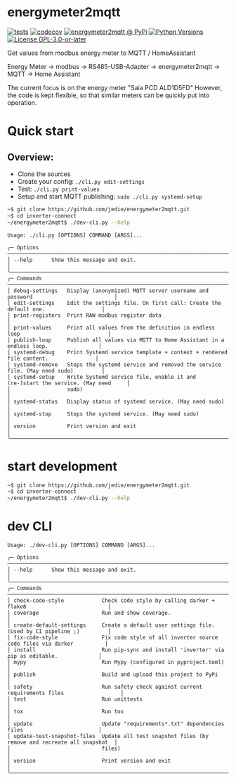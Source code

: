 # energymeter2mqtt

[![tests](https://github.com/jedie/energymeter2mqtt/actions/workflows/tests.yml/badge.svg?branch=main)](https://github.com/jedie/energymeter2mqtt/actions/workflows/tests.yml)
[![codecov](https://codecov.io/github/jedie/energymeter2mqtt/branch/main/graph/badge.svg)](https://app.codecov.io/github/jedie/energymeter2mqtt)
[![energymeter2mqtt @ PyPi](https://img.shields.io/pypi/v/energymeter2mqtt?label=energymeter2mqtt%20%40%20PyPi)](https://pypi.org/project/energymeter2mqtt/)
[![Python Versions](https://img.shields.io/pypi/pyversions/energymeter2mqtt)](https://github.com/jedie/energymeter2mqtt/blob/main/pyproject.toml)
[![License GPL-3.0-or-later](https://img.shields.io/pypi/l/energymeter2mqtt)](https://github.com/jedie/energymeter2mqtt/blob/main/LICENSE)

Get values from modbus energy meter to MQTT / HomeAssistant


Energy Meter -> modbus -> RS485-USB-Adapter -> energymeter2mqtt -> MQTT -> Home Assistant


The current focus is on the energy meter "Saia PCD ALD1D5FD"
However, the code is kept flexible, so that similar meters can be quickly put into operation.

# Quick start

## Overview:

* Clone the sources
* Create your config: `./cli.py edit-settings`
* Test: `./cli.py print-values`
* Setup and start MQTT publishing: `sudo ./cli.py systemd-setup`


```bash
~$ git clone https://github.com/jedie/energymeter2mqtt.git
~$ cd inverter-connect
~/energymeter2mqtt$ ./dev-cli.py --help
```


[comment]: <> (✂✂✂ auto generated main help start ✂✂✂)
```
Usage: ./cli.py [OPTIONS] COMMAND [ARGS]...

╭─ Options ────────────────────────────────────────────────────────────────────────────────────────╮
│ --help      Show this message and exit.                                                          │
╰──────────────────────────────────────────────────────────────────────────────────────────────────╯
╭─ Commands ───────────────────────────────────────────────────────────────────────────────────────╮
│ debug-settings   Display (anonymized) MQTT server username and password                          │
│ edit-settings    Edit the settings file. On first call: Create the default one.                  │
│ print-registers  Print RAW modbus register data                                                  │
│ print-values     Print all values from the definition in endless loop                            │
│ publish-loop     Publish all values via MQTT to Home Assistant in a endless loop.                │
│ systemd-debug    Print Systemd service template + context + rendered file content.               │
│ systemd-remove   Stops the systemd service and removed the service file. (May need sudo)         │
│ systemd-setup    Write Systemd service file, enable it and (re-)start the service. (May need     │
│                  sudo)                                                                           │
│ systemd-status   Display status of systemd service. (May need sudo)                              │
│ systemd-stop     Stops the systemd service. (May need sudo)                                      │
│ version          Print version and exit                                                          │
╰──────────────────────────────────────────────────────────────────────────────────────────────────╯
```
[comment]: <> (✂✂✂ auto generated main help end ✂✂✂)




# start development

```bash
~$ git clone https://github.com/jedie/energymeter2mqtt.git
~$ cd inverter-connect
~/energymeter2mqtt$ ./dev-cli.py --help
```


# dev CLI

[comment]: <> (✂✂✂ auto generated dev help start ✂✂✂)
```
Usage: ./dev-cli.py [OPTIONS] COMMAND [ARGS]...

╭─ Options ────────────────────────────────────────────────────────────────────────────────────────╮
│ --help      Show this message and exit.                                                          │
╰──────────────────────────────────────────────────────────────────────────────────────────────────╯
╭─ Commands ───────────────────────────────────────────────────────────────────────────────────────╮
│ check-code-style            Check code style by calling darker + flake8                          │
│ coverage                    Run and show coverage.                                               │
│ create-default-settings     Create a default user settings file. (Used by CI pipeline ;)         │
│ fix-code-style              Fix code style of all inverter source code files via darker          │
│ install                     Run pip-sync and install 'inverter' via pip as editable.             │
│ mypy                        Run Mypy (configured in pyproject.toml)                              │
│ publish                     Build and upload this project to PyPi                                │
│ safety                      Run safety check against current requirements files                  │
│ test                        Run unittests                                                        │
│ tox                         Run tox                                                              │
│ update                      Update "requirements*.txt" dependencies files                        │
│ update-test-snapshot-files  Update all test snapshot files (by remove and recreate all snapshot  │
│                             files)                                                               │
│ version                     Print version and exit                                               │
╰──────────────────────────────────────────────────────────────────────────────────────────────────╯
```
[comment]: <> (✂✂✂ auto generated dev help end ✂✂✂)




